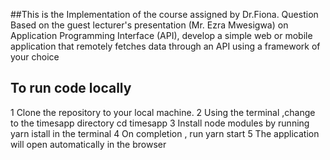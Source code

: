 ##This is the Implementation of the course assigned by Dr.Fiona.
Question
Based on the guest lecturer's presentation (Mr. Ezra Mwesigwa) on Application Programming Interface (API), develop a simple web or mobile application that remotely fetches data through an API using a framework of your choice

## To run code locally
1 Clone the repository to your local machine.
2 Using the terminal ,change to the timesapp directory cd timesapp
3 Install node modules by running yarn istall in the terminal
4 On completion , run yarn start
5 The application will open automatically in the browser